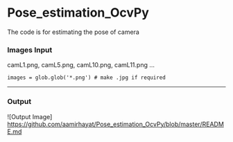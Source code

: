 # Pose_estimation_OcvPy
The code is for estimating the pose of camera 

### Images Input
camL1.png, camL5.png, camL10.png, camL11.png ...
```
images = glob.glob('*.png') # make .jpg if required
```
---
### Output
![Output Image] https://github.com/aamirhayat/Pose_estimation_OcvPy/blob/master/README.md
